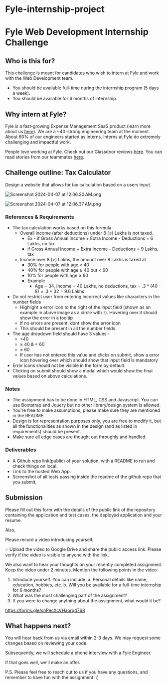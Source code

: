 # Fyle-internship-project
# Fyle Web Development Internship Challenge

## **Who is this for?**

This challenge is meant for candidates who wish to intern at Fyle and work with the Web Development team.

- You should be available full-time during the internship program (5 days a week).
- You should be available for 6 months of internship.

## **Why intern at Fyle?**

Fyle is a fast-growing Expense Management SaaS product (learn more about us [here](https://www.fylehq.com)). We are a ~40-strong engineering team at the moment. About 60% of our engineers started as interns. Interns at Fyle do extremely challenging and impactful work.

People love working at Fyle. Check out our Glassdoor reviews [here](https://www.glassdoor.co.in/Reviews/Fyle-Reviews-E1723235.htm). You can read stories from our teammates [here](https://stories.fylehq.com/).

## Challenge outline: Tax Calculator

Design a website that allows for tax calculation based on a users input.

![Screenshot 2024-04-07 at 12.06.20 AM.png](https://prod-files-secure.s3.us-west-2.amazonaws.com/983632c5-ee66-4f64-a1a6-b3eeff04ddb8/b2775372-5b3a-462f-b309-5e3e512f457a/Screenshot_2024-04-07_at_12.06.20_AM.png)

![Screenshot 2024-04-07 at 12.06.37 AM.png](https://prod-files-secure.s3.us-west-2.amazonaws.com/983632c5-ee66-4f64-a1a6-b3eeff04ddb8/24606b4a-5b8a-447c-8655-67dab0a7c472/Screenshot_2024-04-07_at_12.06.37_AM.png)

### References & Requirements

- The tax calculation works based on this formula -
    - Overall income (after deductions) under 8 (≤) Lakhs is not taxed.
        - Ex - if Gross Annual Income + Extra Income - Deductions =  6 Lakhs, no tax
        - if Gross Annual Income + Extra Income - Deductions =  9 Lakhs, tax
    - Income over 8 (>) Lakhs, the amount over 8 Lakhs is taxed at
        - 30% for people with age < 40
        - 40% for people with age ≥ 40 but < 60
        - 10% for people with age ≥ 60
        - Example
            - Age = 34, Income = 40 Lakhs, no deductions, tax = .3 * (40 - 8) = .3 * 32 = 9.6 Lakhs
- Do not restrict user from entering incorrect values like characters in the number fields
    - Highlight a error icon to the right of the input field (shown as an example in above image as a circle with `!`). Hovering over it should show the error in a tooltip
    - If no errors are present, dont show the error icon
    - This should be present in all the number fields
- The age dropdown field should have 3 values -
    - <40
    - ≥ 40 & < 60
    - ≥ 60
    - If user has not entered this value and clicks on submit, show a error icon hovering over which should show that input field is mandatory
- Error icons should not be visible in the form by default.
- Clicking on submit should show a modal which would show the final values based on above calculations.

### Notes

- The assignment has to be done in HTML, CSS and Javascript. You can use Bootstrap and Jquery but no other library/design system is allowed.
- You're free to make assumptions, please make sure they are mentioned in the README.
- Design is for representation purposes only, you are free to modify it, but all the functionalities as shown in the design (and as listed in requirements) should be present.
- Make sure all edge cases are thought out throughly and handled.

### Deliverables

- A Github repo link(public) of your solution, with a README to run and check things on local.
- Link to the hosted Web App.
- Screenshot of all tests passing inside the readme of the github repo that you submit.

## **Submission**

Please fill out this form with the details of the public link of the repository containing the application and test cases, the deployed application and your resume.

Also, 

Please record a video introducing yourself. 

<aside>
💡 Upload the video to Google Drive and share the public access link. Please verify if the video is visible to anyone with the link.

</aside>

We also want to hear your thoughts on your recently completed assignment. Keep the video under 2 minutes. Mention the following points in the video:

1. Introduce yourself. You can include:
a. Personal details like name, education, hobbies, etc.
b. Will you be available for a full-time internship for 6 months?
2. What was the most challenging part of the assignment?
3. If you were to change anything about the assignment, what would it be?

https://forms.gle/snPecXcVHaorq4768

## **What happens next?**

You will hear back from us via email within 2-3 days. We may request some changes based on reviewing your code.

Subsequently, we will schedule a phone interview with a Fyle Engineer.

If that goes well, we'll make an offer.

 

P.S. Please feel free to reach out to us if you have any questions, and remember to have fun with the assignment. :)
